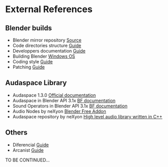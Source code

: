 # External References

## Blender builds

- Blender mirror repository [Source](https://github.com/blender)
- Code directories structure [Guide](https://wiki.blender.org/wiki/Source/File_Structure)
- Developpers documentation [Guide](https://www.blender.org/get-involved/developers/)
- Building Blender [Windows OS](https://wiki.blender.org/wiki/Building_Blender/Windows)
- Coding style [Guide](https://wiki.blender.org/wiki/Style_Guide)
- Patching [Guide](https://wiki.blender.org/wiki/Process/Contributing_Code)

## Audaspace Library

- Audaspace 1.3.0 [Official documentation](https://audaspace.github.io/)
- Audaspace in Blender API 3.1x [BF documentation](https://docs.blender.org/api/3.1/aud.html)
- Sound Operators in Blender API 3.1x [BF documentation](https://docs.blender.org/api/3.1/bpy.ops.sound.html)
- Audio Nodes by neXyon [Blender Free Addon](https://github.com/neXyon/audionodes)
- Audaspace repository by neXyon [High level audio library written in C++](https://github.com/neXyon/audaspace)

## Others

- Diferencial [Guide](https://secure.phabricator.com/book/phabricator/article/differential/)
- Arcanist [Guide](https://wiki.blender.org/wiki/Tools/CodeReview#Use_Arcanist)


TO BE CONTINUED...

